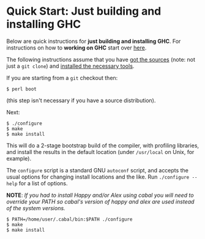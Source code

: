 # Quick Start: Just building and installing GHC



Below are quick instructions for **just building and installing GHC**. For instructions on how to **working on GHC** start over [here](building/hacking).



The following instructions assume that you have [got the sources](building/getting-the-sources) (note: not just a `git clone`) and [installed the necessary tools](building/preparation).



If you are starting from a `git` checkout then:


```wiki
$ perl boot
```


(this step isn't necessary if you have a source distribution).



Next:


```wiki
$ ./configure
$ make
$ make install
```


This will do a 2-stage bootstrap build of the compiler, with profiling libraries, and install the results in the default location (under `/usr/local` on Unix, for example).



The `configure` script is a standard GNU `autoconf` script, and accepts the usual options for changing install locations and the like.  Run `./configure --help` for a list of options.



**NOTE**: *If you had to install Happy and/or Alex using cabal you will need to override your PATH so cabal's version of happy and alex are used instead of the system versions.*


```wiki
$ PATH=/home/user/.cabal/bin:$PATH ./configure
$ make
$ make install
```